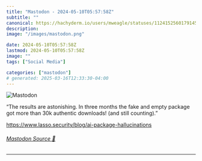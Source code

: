 ```yaml
---
title: "Mastodon - 2024-05-10T05:57:58Z"
subtitle: ""
canonical: https://hachyderm.io/users/mweagle/statuses/112415256017914508
description:
image: "/images/mastodon.png"

date: 2024-05-10T05:57:58Z
lastmod: 2024-05-10T05:57:58Z
image: ""
tags: ["Social Media"]

categories: ["mastodon"]
# generated: 2025-03-16T12:33:30-04:00
---
```

![Mastodon](/images/mastodon.png)

<p>“The results are astonishing. In three months the fake and empty package got more than 30k authentic downloads! (and still counting).”</p><p><a href="https://www.lasso.security/blog/ai-package-hallucinations" target="_blank" rel="nofollow noopener noreferrer" translate="no"><span class="invisible">https://www.</span><span class="ellipsis">lasso.security/blog/ai-package</span><span class="invisible">-hallucinations</span></a></p>


###### [Mastodon Source 🐘](https://hachyderm.io/@mweagle/112415256017914508)

___
